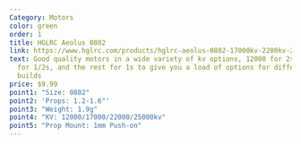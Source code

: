 ```yaml
---
Category: Motors
color: green
order: 1
title: HGLRC Aeolus 0802
link: https://www.hglrc.com/products/hglrc-aeolus-0802-17000kv-2200kv-25000kv-brushless-motor
text: Good quality motors in a wide variety of kv options, 12000 for 2s, 17000
  for 1/2s, and the rest for 1s to give you a load of options for different
  builds
price: $9.99
point1: "Size: 0802"
point2: 'Props: 1.2-1.6"'
point3: "Weight: 1.9g"
point4: "KV: 12000/17000/22000/25000kv"
point5: "Prop Mount: 1mm Push-on"
---
```

